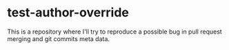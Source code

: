 # test-author-override
This is a repository where I'll try to reproduce a possible bug in pull request merging and git commits meta data.
